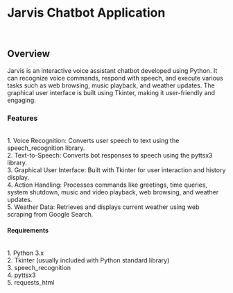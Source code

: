 <h1>Jarvis Chatbot Application</h1>
<br>
<h2>Overview</h2>
Jarvis is an interactive voice assistant chatbot developed using Python. It can recognize voice commands, respond with speech, and execute various tasks such as web browsing, music playback, and weather updates. The graphical user interface is built using Tkinter, making it user-friendly and engaging.

<h3>Features</h3>
<br>
1. Voice Recognition: Converts user speech to text using the speech_recognition library.
<br>
2. Text-to-Speech: Converts bot responses to speech using the pyttsx3 library.
<br>
3. Graphical User Interface: Built with Tkinter for user interaction and history display.
<br>
4. Action Handling: Processes commands like greetings, time queries, system shutdown, music and video playback, web browsing, and weather updates.
<br>
5. Weather Data: Retrieves and displays current weather using web scraping from Google Search.
<br>
<h4>Requirements</h4>
<br>
1. Python 3.x
<br>
2. Tkinter (usually included with Python standard library)
<br>
3. speech_recognition
<br>
4. pyttsx3
<br>
5. requests_html
